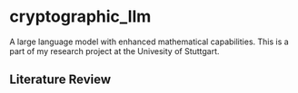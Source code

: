 # cryptographic_llm
A large language model with enhanced mathematical capabilities.
This is a part of my research project at the Univesity of Stuttgart.

## Literature Review